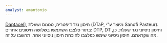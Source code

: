 ```yaml
---
analyst: amantonio
---
```


[Daptacel](https://www.fda.gov/downloads/biologicsbloodvaccines/vaccines/approvedproducts/ucm103037.pdf)], חיסון נגד דיפטריה, טטנוס ושעלת (DTaP, מיוצר ע"י Sanofi Pasteur). בתור פלצבו השתמשו בשלושה חיסונים אחרים: DTP, DT וחיסון ניסיוני נגד שעלת.
כן, מה שקראתם. חיסון ניסיוני שימש כפלצבו להוכחת חיסון ניסיוני אחר. תחשבו על זה.
